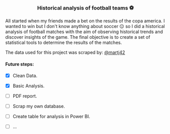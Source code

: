<h3 align="center"> Historical analysis of football teams ⚽ </h3>

  All started when my friends made a bet on the results of the copa america. I wanted to win but I don't know anything about soccer 😑 so I did a historical analysis of football matches with the aim of observing historical trends and discover insights of the game. The final objective is to create a set of statistical tools to determine the results of the matches.

The data used for this project was scraped by: [@martj42]('https://github.com/martj42?tab=repositories')

#### Future steps:
- [x] Clean Data.
- [x] Basic Analysis.
- [ ] PDF report.
- [ ] Scrap my own database.
- [ ] Create table for analysis in Power BI.
- [ ] ...

